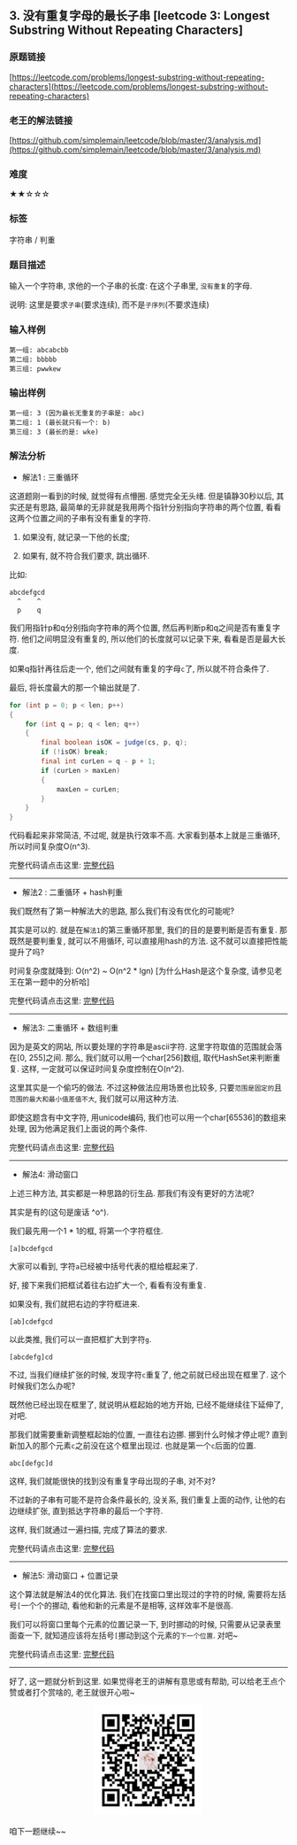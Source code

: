 ## 3. 没有重复字母的最长子串 [leetcode 3: Longest Substring Without Repeating Characters]

### 原题链接

[https://leetcode.com/problems/longest-substring-without-repeating-characters](https://leetcode.com/problems/longest-substring-without-repeating-characters)


### 老王的解法链接
[https://github.com/simplemain/leetcode/blob/master/3/analysis.md](https://github.com/simplemain/leetcode/blob/master/3/analysis.md)

### 难度

★★☆☆☆

### 标签

字符串 / 判重

### 题目描述

输入一个字符串, 求他的一个子串的长度: 在这个子串里, `没有重复`的字母.

说明: 这里是要求`子串`(要求连续), 而不是`子序列`(不要求连续)

### 输入样例

```
第一组: abcabcbb
第二组: bbbbb
第三组: pwwkew
```

### 输出样例

```
第一组: 3 (因为最长无重复的子串是: abc)
第二组: 1 (最长就只有一个: b)
第三组: 3 (最长的是: wke)
```

### 解法分析

* 解法1 : 三重循环

这道题刚一看到的时候, 就觉得有点懵圈. 感觉完全无头绪. 但是镇静30秒以后, 其实还是有思路, 最简单的无非就是我用两个指针分别指向字符串的两个位置, 看看这两个位置之间的子串有没有重复的字符.

1. 如果没有, 就记录一下他的长度; 

2. 如果有, 就不符合我们要求, 跳出循环.

比如: 

```
abcdefgcd
  ^    ^
  p    q
```

我们用指针p和q分别指向字符串的两个位置, 然后再判断p和q之间是否有重复字符. 他们之间明显没有重复的, 所以他们的长度就可以记录下来, 看看是否是最大长度.

如果q指针再往后走一个, 他们之间就有重复的字母`c`了, 所以就不符合条件了.

最后, 将长度最大的那一个输出就是了. 

```java
for (int p = 0; p < len; p++)
{
	for (int q = p; q < len; q++)
	{
		final boolean isOK = judge(cs, p, q);
		if (!isOK) break;
		final int curLen = q - p + 1;
		if (curLen > maxLen)
		{
			maxLen = curLen;
		}
	}
}
```

代码看起来非常简洁, 不过呢, 就是执行效率不高. 大家看到基本上就是三重循环, 所以时间复杂度O(n^3).

完整代码请点击这里: [完整代码](https://github.com/simplemain/leetcode/blob/master/3/Solution1.java)

---

* 解法2 : 二重循环 + hash判重

我们既然有了第一种解法大的思路, 那么我们有没有优化的可能呢?

其实是可以的. 就是在`解法1`的第三重循环那里, 我们的目的是要判断是否有重复. 那既然是要判重复, 就可以不用循环, 可以直接用hash的方法. 这不就可以直接把性能提升了吗?

时间复杂度就降到: O(n^2) ~ O(n^2 * lgn) [为什么Hash是这个复杂度, 请参见老王在第一题中的分析哈]

完整代码请点击这里: [完整代码](https://github.com/simplemain/leetcode/blob/master/3/Solution2.java)

---

* 解法3: 二重循环 + 数组判重

因为是英文的网站, 所以要处理的字符串是ascii字符. 这里字符取值的范围就会落在[0, 255]之间. 那么, 我们就可以用一个char[256]数组, 取代HashSet来判断重复. 这样, 一定就可以保证时间复杂度控制在O(n^2).

这里其实是一个偷巧的做法. 不过这种做法应用场景也比较多, 只要`范围是固定的`且`范围的最大和最小值差值不大`, 我们就可以用这种方法.

即使这题含有中文字符, 用unicode编码, 我们也可以用一个char[65536]的数组来处理, 因为他满足我们上面说的两个条件.

完整代码请点击这里: [完整代码](https://github.com/simplemain/leetcode/blob/master/3/Solution3.java)

---

* 解法4: 滑动窗口

上述三种方法, 其实都是一种思路的衍生品. 那我们有没有更好的方法呢? 

其实是有的(这句是废话 ^o^).

我们最先用一个1 * 1的框, 将第一个字符框住.

```
[a]bcdefgcd
```

大家可以看到, 字符`a`已经被中括号代表的框给框起来了. 

好, 接下来我们把框试着往右边扩大一个, 看看有没有重复. 

如果没有, 我们就把右边的字符框进来.

```
[ab]cdefgcd
```

以此类推, 我们可以一直把框扩大到字符`g`.

```
[abcdefg]cd
```

不过, 当我们继续扩张的时候, 发现字符`c`重复了, 他之前就已经出现在框里了. 这个时候我们怎么办呢?

既然他已经出现在框里了, 就说明从框起始的地方开始, 已经不能继续往下延伸了, 对吧.

那我们就需要重新调整框起始的位置, 一直往右边挪. 挪到什么时候才停止呢? 直到新加入的那个元素`c`之前没在这个框里出现过. 也就是第一个`c`后面的位置.

```
abc[defgc]d
```

这样, 我们就能很快的找到没有重复字母出现的子串, 对不对?

不过新的子串有可能不是符合条件最长的, 没关系, 我们重复上面的动作, 让他的右边继续扩张, 直到抵达字符串的最后一个字符. 

这样, 我们就通过一遍扫描, 完成了算法的要求.

完整代码请点击这里: [完整代码](https://github.com/simplemain/leetcode/blob/master/3/Solution4.java)

---

* 解法5: 滑动窗口 + 位置记录

这个算法就是解法4的优化算法. 我们在找窗口里出现过的字符的时候, 需要将左括号`[`一个个的挪动, 看他和新的元素是不是相等, 这样效率不是很高. 

我们可以将窗口里每个元素的位置记录一下, 到时挪动的时候, 只需要从记录表里面查一下, 就知道应该将左括号`[`挪动到这个元素的`下一个位置`. 对吧~

完整代码请点击这里: [完整代码](https://github.com/simplemain/leetcode/blob/master/3/Solution5.java)

---

好了, 这一题就分析到这里. 如果觉得老王的讲解有意思或有帮助, 可以给老王点个赞或者打个赏啥的, 老王就很开心啦~

<div align="center"><img src="https://github.com/simplemain/leetcode/blob/master/qrcode_pay.min.jpg" width="200" height="200" /></div>

咱下一题继续~~
